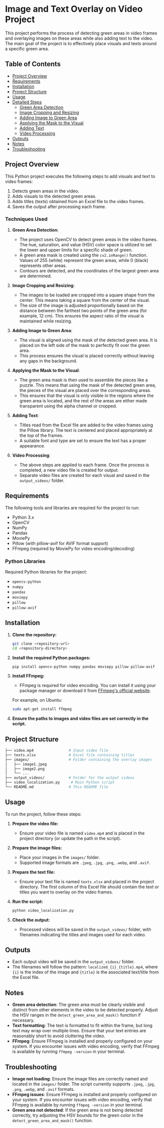 
# Image and Text Overlay on Video Project

This project performs the process of detecting green areas in video frames and overlaying images on these areas while also adding text to the video. The main goal of the project is to effectively place visuals and texts around a specific green area.

## Table of Contents

- [Project Overview](#project-overview)
- [Requirements](#requirements)
- [Installation](#installation)
- [Project Structure](#project-structure)
- [Usage](#usage)
- [Detailed Steps](#detailed-steps)
  - [Green Area Detection](#green-area-detection)
  - [Image Cropping and Resizing](#image-cropping-and-resizing)
  - [Adding Image to Green Area](#adding-image-to-green-area)
  - [Applying the Mask to the Visual](#applying-the-mask-to-the-visual)
  - [Adding Text](#adding-text)
  - [Video Processing](#video-processing)
- [Outputs](#outputs)
- [Notes](#notes)
- [Troubleshooting](#troubleshooting)

## Project Overview

This Python project executes the following steps to add visuals and text to video frames:
1. Detects green areas in the video.
2. Adds visuals to the detected green areas.
3. Adds titles (texts) obtained from an Excel file to the video frames.
4. Saves the output after processing each frame.

### Techniques Used

1. **Green Area Detection**:
   - The project uses OpenCV to detect green areas in the video frames. The hue, saturation, and value (HSV) color space is utilized to set the lower and upper limits for a specific shade of green.
   - A green area mask is created using the `cv2.inRange()` function. Values of 255 (white) represent the green areas, while 0 (black) represents other areas.
   - Contours are detected, and the coordinates of the largest green area are determined.

2. **Image Cropping and Resizing**:
   - The images to be loaded are cropped into a square shape from the center. This means taking a square from the center of the visual.
   - The size of the image is adjusted proportionally based on the distance between the farthest two points of the green area (for example, 12 cm). This ensures the aspect ratio of the visual is maintained while resizing.

3. **Adding Image to Green Area**:
   - The visual is aligned using the mask of the detected green area. It is placed on the left side of the mask to perfectly fit over the green area.
   - This process ensures the visual is placed correctly without leaving any gaps in the background.

4. **Applying the Mask to the Visual**:
   - The green area mask is then used to assemble the pieces like a puzzle. This means that using the mask of the detected green area, the pieces of the visual are placed over the corresponding areas.
   - This ensures that the visual is only visible in the regions where the green area is located, and the rest of the areas are either made transparent using the alpha channel or cropped.

5. **Adding Text**:
   - Titles read from the Excel file are added to the video frames using the Pillow library. The text is centered and placed appropriately at the top of the frames.
   - A suitable font and type are set to ensure the text has a proper appearance.

6. **Video Processing**:
   - The above steps are applied to each frame. Once the process is completed, a new video file is created for output.
   - Separate video files are created for each visual and saved in the `output_videos/` folder.

## Requirements

The following tools and libraries are required for the project to run:
- Python 3.x
- OpenCV
- NumPy
- Pandas
- MoviePy
- Pillow (with pillow-avif for AVIF format support)
- FFmpeg (required by MoviePy for video encoding/decoding)

### Python Libraries

Required Python libraries for the project:
- `opencv-python`
- `numpy`
- `pandas`
- `moviepy`
- `pillow`
- `pillow-avif`

## Installation

1. **Clone the repository:**
   ```bash
   git clone <repository-url>
   cd <repository-directory>
   ```

2. **Install the required Python packages:**
   ```bash
   pip install opencv-python numpy pandas moviepy pillow pillow-avif
   ```

3. **Install FFmpeg:**
   - FFmpeg is required for video encoding. You can install it using your package manager or download it from [FFmpeg's official website](https://ffmpeg.org/download.html).

   For example, on Ubuntu:
   ```bash
   sudo apt-get install ffmpeg
   ```

4. **Ensure the paths to images and video files are set correctly in the script.**

## Project Structure

```bash
├── video.mp4                # Input video file
├── texts.xlsx               # Excel file containing titles
├── images/                  # Folder containing the overlay images
│   ├── image1.jpeg
│   ├── image2.png
│   └── ...
├── output_videos/           # Folder for the output videos
├── video_localization.py     # Main Python script
└── README.md                # This README file
```

## Usage

To run the project, follow these steps:

1. **Prepare the video file:**
   - Ensure your video file is named `video.mp4` and is placed in the project directory (or update the path in the script).

2. **Prepare the image files:**
   - Place your images in the `images/` folder.
   - Supported image formats are `.jpeg`, `.jpg`, `.png`, `.webp`, and `.avif`.

3. **Prepare the text file:**
   - Ensure your text file is named `texts.xlsx` and placed in the project directory. The first column of this Excel file should contain the text or titles you want to overlay on the video frames.

4. **Run the script:**
   ```bash
   python video_localization.py
   ```

5. **Check the output:**
   - Processed videos will be saved in the `output_videos/` folder, with filenames indicating the titles and images used for each video.

## Outputs

- Each output video will be saved in the `output_videos/` folder.
- The filenames will follow the pattern: `localized_{i}_{title}.mp4`, where `{i}` is the index of the image and `{title}` is the associated text/title from the Excel file.

## Notes

- **Green area detection**: The green area must be clearly visible and distinct from other elements in the video to be detected properly. Adjust the HSV ranges in the `detect_green_area_and_mask()` function if necessary.
- **Text formatting**: The text is formatted to fit within the frame, but long text may wrap over multiple lines. Ensure that your text entries are reasonably short to avoid cluttering the video.
- **FFmpeg**: Ensure FFmpeg is installed and properly configured on your system. If you encounter issues with video encoding, verify that FFmpeg is available by running `ffmpeg -version` in your terminal.

## Troubleshooting

- **Image not loading**: Ensure the image files are correctly named and located in the `images/` folder. The script currently supports `.jpeg`, `.jpg`, `.png`, `.webp`, and `.avif` formats.
- **FFmpeg issues**: Ensure FFmpeg is installed and properly configured on your system. If you encounter issues with video encoding, verify that FFmpeg is available by running `ffmpeg -version` in your terminal.
- **Green area not detected**: If the green area is not being detected correctly, try adjusting the HSV bounds for the green color in the `detect_green_area_and_mask()` function.
